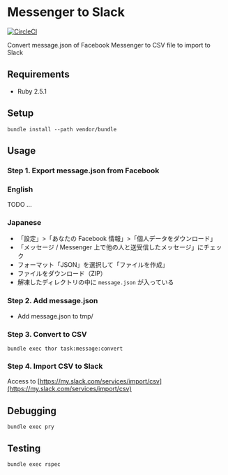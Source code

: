 Messenger to Slack
==================

[![CircleCI](https://circleci.com/gh/inouetakuya/messenger-to-slack.svg?style=svg)](https://circleci.com/gh/inouetakuya/messenger-to-slack)

Convert message.json of Facebook Messenger to CSV file to import to Slack

## Requirements

* Ruby 2.5.1

## Setup

```
bundle install --path vendor/bundle
```

## Usage

### Step 1. Export message.json from Facebook

### English

TODO ...

### Japanese

* 「設定」>「あなたの Facebook 情報」>「個人データをダウンロード」
* 「メッセージ / Messenger 上で他の人と送受信したメッセージ」にチェック
* フォーマット「JSON」を選択して「ファイルを作成」
* ファイルをダウンロード（ZIP）
* 解凍したディレクトリの中に `message.json` が入っている

### Step 2. Add message.json

* Add message.json to tmp/

### Step 3. Convert to CSV

```
bundle exec thor task:message:convert
```

### Step 4. Import CSV to Slack

Access to [https://my.slack.com/services/import/csv](https://my.slack.com/services/import/csv)

## Debugging

```
bundle exec pry
```

## Testing

```
bundle exec rspec
```
